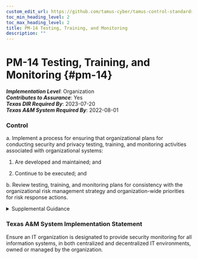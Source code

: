 ```yaml
---
custom_edit_url: https://github.com/tamus-cyber/tamus-control-standards/tree/main/content/tamus.edu/TAMUS_profile.yaml
toc_min_heading_level: 2
toc_max_heading_level: 2
title: PM-14 Testing, Training, and Monitoring
description: ""
---
```


# PM-14 Testing, Training, and Monitoring {#pm-14}

_**Implementation Level**_: Organization\
_**Contributes to Assurance**_: Yes\
_**Texas DIR Required By**_: 2023-07-20\
_**Texas A&M System Required By**_: 2022-08-01

### Control



a. Implement a process for ensuring that organizational plans for conducting security and privacy testing, training, and monitoring activities associated with organizational systems:

1. Are developed and maintained; and

2. Continue to be executed; and

b. Review testing, training, and monitoring plans for consistency with the organizational risk management strategy and organization-wide priorities for risk response actions.


<details><summary>Supplemental Guidance</summary>A process for organization-wide security and privacy testing, training, and monitoring helps ensure that organizations provide oversight for testing, training, and monitoring activities and that those activities are coordinated. With the growing importance of continuous monitoring programs, the implementation of information security and privacy across the three levels of the risk management hierarchy and the widespread use of common controls, organizations coordinate and consolidate the testing and monitoring activities that are routinely conducted as part of ongoing assessments supporting a variety of controls. Security and privacy training activities, while focused on individual systems and specific roles, require coordination across all organizational elements. Testing, training, and monitoring plans and activities are informed by current threat and vulnerability assessments.</details>

### Texas A&M System Implementation Statement

Ensure an IT organization is designated to provide security monitoring for all information systems, in both centralized and decentralized IT environments, owned or managed by the organization.

